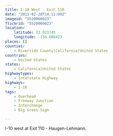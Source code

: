 ```yaml
---
title: I-10 West - Exit 110
date: "2011-02-28T14:11:09Z"
imageid: "5520060823"
flickrid: "5520060823"
location:
    latitude: 33.923745
    longitude: -116.688423
places: []
counties:
    - Riverside County|California|United States
countries:
    - United States
states:
    - California|United States
highwaytypes:
    - Interstate Highway
highways:
    - I-10
tags:
    - Overhead
    - Freeway Junction
    - Interchange
    - Big Green Sign

---
```

I-10 west at Exit 110 - Haugen-Lehmann.
